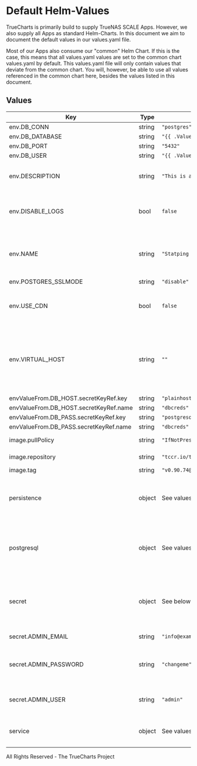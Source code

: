 # Default Helm-Values

TrueCharts is primarily build to supply TrueNAS SCALE Apps.
However, we also supply all Apps as standard Helm-Charts. In this document we aim to document the default values in our values.yaml file.

Most of our Apps also consume our "common" Helm Chart.
If this is the case, this means that all values.yaml values are set to the common chart values.yaml by default. This values.yaml file will only contain values that deviate from the common chart.
You will, however, be able to use all values referenced in the common chart here, besides the values listed in this document.

## Values

| Key | Type | Default | Description |
|-----|------|---------|-------------|
| env.DB_CONN | string | `"postgres"` |  |
| env.DB_DATABASE | string | `"{{ .Values.postgresql.postgresqlDatabase }}"` |  |
| env.DB_PORT | string | `"5432"` |  |
| env.DB_USER | string | `"{{ .Values.postgresql.postgresqlUsername }}"` |  |
| env.DESCRIPTION | string | `"This is a Statping instance deployed as Helm chart"` | Description of the Statping instance |
| env.DISABLE_LOGS | bool | `false` | Disable logs from appearing and writing to disk |
| env.NAME | string | `"Statping Example"` | Set the container timezone -- Name of the Statping instance |
| env.POSTGRES_SSLMODE | string | `"disable"` |  |
| env.USE_CDN | bool | `false` | Use CDN for static context from third-parties |
| env.VIRTUAL_HOST | string | `""` | External URL you use to connect to the statping (the one you enter in your browser) |
| envValueFrom.DB_HOST.secretKeyRef.key | string | `"plainhost"` |  |
| envValueFrom.DB_HOST.secretKeyRef.name | string | `"dbcreds"` |  |
| envValueFrom.DB_PASS.secretKeyRef.key | string | `"postgresql-password"` |  |
| envValueFrom.DB_PASS.secretKeyRef.name | string | `"dbcreds"` |  |
| image.pullPolicy | string | `"IfNotPresent"` | image pull policy |
| image.repository | string | `"tccr.io/truecharts/statping"` | image repository |
| image.tag | string | `"v0.90.74@sha256:1c7e6cf35253668dd55ab20dde3c3e10d2fefd31416963b81d63846b672f38ce"` | image tag |
| persistence | object | See values.yaml | Configure persistence settings for the chart under this key. |
| postgresql | object | See values.yaml | Enable and configure postgresql database subchart under this key. |
| secret | object | See below | environment variables. See [application docs](https://github.com/statping/statping/wiki/Config-with-.env-File) for more details. |
| secret.ADMIN_EMAIL | string | `"info@example.com"` | dashboard admin email |
| secret.ADMIN_PASSWORD | string | `"changeme"` | dashboard admin password (needed to edit) |
| secret.ADMIN_USER | string | `"admin"` | dashboard admin user (needed to edit) |
| service | object | See values.yaml | Configures service settings for the chart. |

All Rights Reserved - The TrueCharts Project
